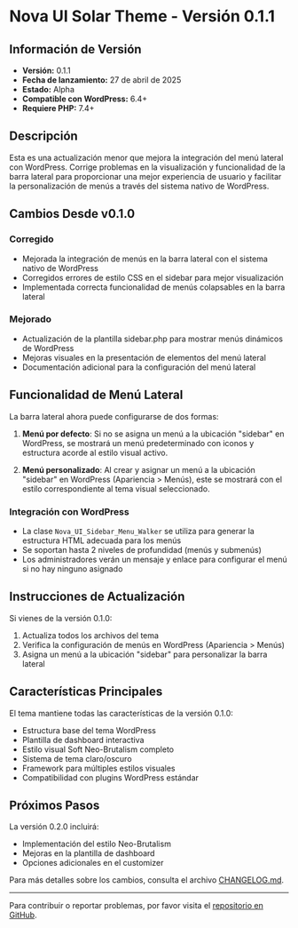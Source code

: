 # Nova UI Solar Theme - Versión 0.1.1

## Información de Versión

- **Versión:** 0.1.1
- **Fecha de lanzamiento:** 27 de abril de 2025
- **Estado:** Alpha
- **Compatible con WordPress:** 6.4+
- **Requiere PHP:** 7.4+

## Descripción

Esta es una actualización menor que mejora la integración del menú lateral con WordPress. Corrige problemas en la visualización y funcionalidad de la barra lateral para proporcionar una mejor experiencia de usuario y facilitar la personalización de menús a través del sistema nativo de WordPress.

## Cambios Desde v0.1.0

### Corregido
- Mejorada la integración de menús en la barra lateral con el sistema nativo de WordPress
- Corregidos errores de estilo CSS en el sidebar para mejor visualización
- Implementada correcta funcionalidad de menús colapsables en la barra lateral

### Mejorado
- Actualización de la plantilla sidebar.php para mostrar menús dinámicos de WordPress
- Mejoras visuales en la presentación de elementos del menú lateral
- Documentación adicional para la configuración del menú lateral

## Funcionalidad de Menú Lateral

La barra lateral ahora puede configurarse de dos formas:

1. **Menú por defecto**: Si no se asigna un menú a la ubicación "sidebar" en WordPress, se mostrará un menú predeterminado con iconos y estructura acorde al estilo visual activo.

2. **Menú personalizado**: Al crear y asignar un menú a la ubicación "sidebar" en WordPress (Apariencia > Menús), este se mostrará con el estilo correspondiente al tema visual seleccionado.

### Integración con WordPress

- La clase `Nova_UI_Sidebar_Menu_Walker` se utiliza para generar la estructura HTML adecuada para los menús
- Se soportan hasta 2 niveles de profundidad (menús y submenús)
- Los administradores verán un mensaje y enlace para configurar el menú si no hay ninguno asignado

## Instrucciones de Actualización

Si vienes de la versión 0.1.0:

1. Actualiza todos los archivos del tema
2. Verifica la configuración de menús en WordPress (Apariencia > Menús)
3. Asigna un menú a la ubicación "sidebar" para personalizar la barra lateral

## Características Principales

El tema mantiene todas las características de la versión 0.1.0:

- Estructura base del tema WordPress 
- Plantilla de dashboard interactiva
- Estilo visual Soft Neo-Brutalism completo
- Sistema de tema claro/oscuro
- Framework para múltiples estilos visuales
- Compatibilidad con plugins WordPress estándar

## Próximos Pasos

La versión 0.2.0 incluirá:
- Implementación del estilo Neo-Brutalism
- Mejoras en la plantilla de dashboard
- Opciones adicionales en el customizer

Para más detalles sobre los cambios, consulta el archivo [CHANGELOG.md](CHANGELOG.md).

---

Para contribuir o reportar problemas, por favor visita el [repositorio en GitHub](https://github.com/StrykerUX/Nova-UI-Solar-Theme).
